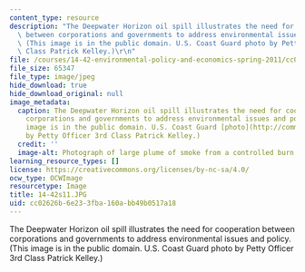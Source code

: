 ```yaml
---
content_type: resource
description: "The Deepwater Horizon oil spill illustrates the need for cooperation\
  \ between corporations and governments to address environmental issues and policy.\
  \ (This image is in the public domain. U.S. Coast Guard photo by Petty Officer 3rd\
  \ Class Patrick Kelley.)\r\n"
file: /courses/14-42-environmental-policy-and-economics-spring-2011/cc02626b6e233fba160abb49b0517a18_14-42s11.JPG
file_size: 65347
file_type: image/jpeg
hide_download: true
hide_download_original: null
image_metadata:
  caption: The Deepwater Horizon oil spill illustrates the need for cooperation between
    corporations and governments to address environmental issues and policy. (This
    image is in the public domain. U.S. Coast Guard [photo](http://commons.wikimedia.org/wiki/File:Defense.gov_photo_essay_100506-N-6070S-346.jpg)
    by Petty Officer 3rd Class Patrick Kelley.)
  credit: ''
  image-alt: Photograph of large plume of smoke from a controlled burn of an oil spill.
learning_resource_types: []
license: https://creativecommons.org/licenses/by-nc-sa/4.0/
ocw_type: OCWImage
resourcetype: Image
title: 14-42s11.JPG
uid: cc02626b-6e23-3fba-160a-bb49b0517a18
---
```

The Deepwater Horizon oil spill illustrates the need for cooperation between corporations and governments to address environmental issues and policy. (This image is in the public domain. U.S. Coast Guard photo by Petty Officer 3rd Class Patrick Kelley.)
